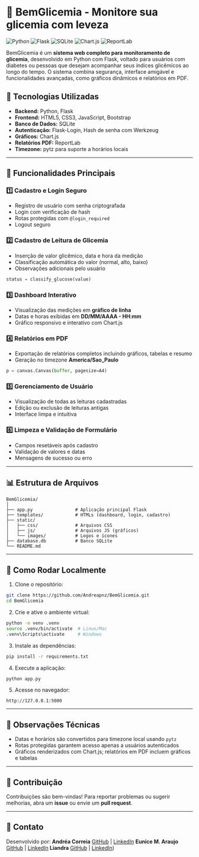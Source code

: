 # 🌸 BemGlicemia - Monitore sua glicemia com leveza 

![Python](https://img.shields.io/badge/Python-3.12-blue) ![Flask](https://img.shields.io/badge/Flask-2.x-orange) ![SQLite](https://img.shields.io/badge/SQLite-3-lightgrey) ![Chart.js](https://img.shields.io/badge/Chart.js-4-lightblue) ![ReportLab](https://img.shields.io/badge/ReportLab-3.7-green)


BemGlicemia é um <strong>sistema web completo para monitoramento de glicemia</strong>, desenvolvido em Python com Flask, voltado para usuários com diabetes ou pessoas que desejam acompanhar seus índices glicêmicos ao longo do tempo. O sistema combina segurança, interface amigável e funcionalidades avançadas, como gráficos dinâmicos e relatórios em PDF.


## 🎨 Tecnologias Utilizadas

* **Backend:** Python, Flask
* **Frontend:** HTML5, CSS3, JavaScript, Bootstrap
* **Banco de Dados:** SQLite
* **Autenticação:** Flask-Login, Hash de senha com Werkzeug
* **Gráficos:** Chart.js
* **Relatórios PDF:** ReportLab
* **Timezone:** pytz para suporte a horários locais

---

## 🚀 Funcionalidades Principais

### 1️⃣ Cadastro e Login Seguro

* Registro de usuário com senha criptografada
* Login com verificação de hash
* Rotas protegidas com `@login_required`
* Logout seguro

### 2️⃣ Cadastro de Leitura de Glicemia

* Inserção de valor glicêmico, data e hora da medição
* Classificação automática do valor (normal, alto, baixo)
* Observações adicionais pelo usuário

```python
status = classify_glucose(value)
```

### 3️⃣ Dashboard Interativo

* Visualização das medições em **gráfico de linha**
* Datas e horas exibidas em **DD/MM/AAAA - HH\:mm**
* Gráfico responsivo e interativo com Chart.js

### 4️⃣ Relatórios em PDF

* Exportação de relatórios completos incluindo gráficos, tabelas e resumo
* Geração no timezone **America/Sao\_Paulo**

```python
p = canvas.Canvas(buffer, pagesize=A4)
```

### 5️⃣ Gerenciamento de Usuário

* Visualização de todas as leituras cadastradas
* Edição ou exclusão de leituras antigas
* Interface limpa e intuitiva

### 6️⃣ Limpeza e Validação de Formulário

* Campos resetáveis após cadastro
* Validação de valores e datas
* Mensagens de sucesso ou erro

---

## 📊 Estrutura de Arquivos

```
BemGlicemia/
│
├── app.py                # Aplicação principal Flask
├── templates/            # HTMLs (dashboard, login, cadastro)
├── static/
│   ├── css/              # Arquivos CSS
│   ├── js/               # Arquivos JS (gráficos)
│   └── images/           # Logos e ícones
├── database.db           # Banco SQLite
└── README.md
```

---

## 🔧 Como Rodar Localmente

1. Clone o repositório:

```bash
git clone https://github.com/Andreapnz/BemGlicemia.git
cd BemGlicemia
```

2. Crie e ative o ambiente virtual:

```bash
python -m venv .venv
source .venv/bin/activate  # Linux/Mac
.venv\Scripts\activate     # Windows
```

3. Instale as dependências:

```bash
pip install -r requirements.txt
```

4. Execute a aplicação:

```bash
python app.py
```

5. Acesse no navegador:

```
http://127.0.0.1:5000
```

---

## 📌 Observações Técnicas

* Datas e horários são convertidos para timezone local usando `pytz`
* Rotas protegidas garantem acesso apenas a usuários autenticados
* Gráficos renderizados com Chart.js; relatórios em PDF incluem gráficos e tabelas

---

## 💖 Contribuição

Contribuições são bem-vindas! Para reportar problemas ou sugerir melhorias, abra um **issue** ou envie um **pull request**.

---

## 🌈 Contato

Desenvolvido por:
 **Andréa Correia**
[GitHub](https://github.com/Andreapnz) | [LinkedIn](https://www.linkedin.com/in/andrea-correia-costa/)
 **Eunice M. Araujo**
[GitHub](https://github.com/Andreapnz) | [LinkedIn](https://www.linkedin.com/in/andrea-correia-costa/)
 **Liandra**
[GitHub](https://github.com/Andreapnz) | [LinkedIn](https://www.linkedin.com/in/liandra-lemos/))


